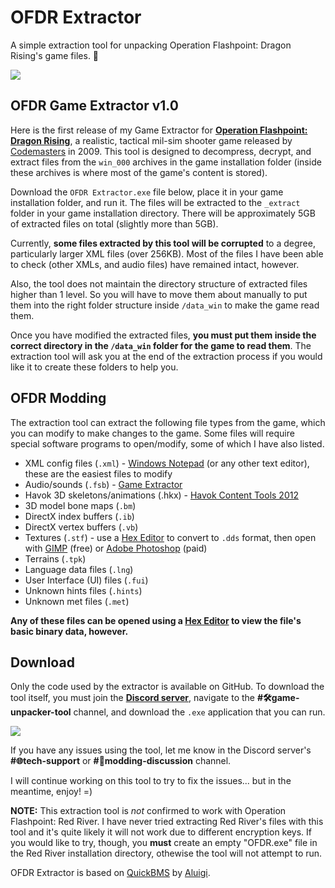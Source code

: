 # OFDR Extractor
A simple extraction tool for unpacking Operation Flashpoint: Dragon Rising's game files. 🐉



[<img src="https://github.com/user-attachments/assets/8d60e819-8641-4103-9edc-ecfb420bce03">](https://discord.gg/Z88NnTgpWU)



## OFDR Game Extractor v1.0 

Here is the first release of my Game Extractor for **[Operation Flashpoint: Dragon Rising](https://en.wikipedia.org/wiki/Operation_Flashpoint:_Dragon_Rising)**, a realistic, tactical mil-sim shooter game released by [Codemasters](https://www.codemasters.com) in 2009. This tool is designed to decompress, decrypt, and extract files from the `win_000` archives in the game installation folder (inside these archives is where most of the game's content is stored).

Download the `OFDR Extractor.exe` file below, place it in your game installation folder, and run it. The files will be extracted to the `_extract` folder in your game installation directory. There will be approximately 5GB of extracted files on total (slightly more than 5GB).

Currently, **some files extracted by this tool will be corrupted** to a degree, particularly larger XML files (over 256KB). Most of the files I have been able to check (other XMLs, and audio files) have remained intact, however.

Also, the tool does not maintain the directory structure of extracted files higher than 1 level. So you will have to move them about manually to put them into the right folder structure inside `/data_win` to make the game read them.

Once you have modified the extracted files, **you must put them inside the correct directory in the `/data_win` folder for the game to read them**. The extraction tool will ask you at the end of the extraction process if you would like it to create these folders to help you.

## OFDR Modding

The extraction tool can extract the following file types from the game, which you can modify to make changes to the game. Some files will require special software programs to open/modify, some of which I have also listed.

- XML config files (`.xml`) - [Windows Notepad](https://apps.microsoft.com/detail/9MSMLRH6LZF3) (or any other text editor), these are the easiest files to modify
- Audio/sounds (`.fsb`) - [Game Extractor](https://sourceforge.net/projects/gameextractor/)
- Havok 3D skeletons/animations (.hkx) - [Havok Content Tools 2012](https://www.softpedia.com/get/Programming/Other-Programming-Files/Havok-Content-Tools.shtml#download)
- 3D model bone maps (`.bm`)
- DirectX index buffers (`.ib`)
- DirectX vertex buffers (`.vb`)
- Textures (`.stf`) - use a [Hex Editor](https://mh-nexus.de/en/hxd/) to convert to `.dds` format, then open with [GIMP](https://gimp.org) (free) or [Adobe Photoshop](https://www.adobe.com/products/photoshop.html) (paid)
- Terrains (`.tpk`)
- Language data files (`.lng`)
- User Interface (UI) files (`.fui`)
- Unknown hints files (`.hints`)
- Unknown met files (`.met`)

**Any of these files can be opened using a [Hex Editor](https://mh-nexus.de/en/hxd/) to view the file's basic binary data, however.**

## Download

Only the code used by the extractor is available on GitHub. To download the tool itself, you must join the **[Discord server](https://discord.gg/Z88NnTgpWU)**, navigate to the **#🛠game-unpacker-tool** channel, and download the `.exe` application that you can run.

[<img src="https://github.com/user-attachments/assets/f61046f5-1dc5-4b0c-87f8-4a94d6cbac96">](https://discord.gg/Z88NnTgpWU)

If you have any issues using the tool, let me know in the Discord server's **#⁠🌐tech-support** or **#⁠💬modding-discussion** channel.

I will continue working on this tool to try to fix the issues... but in the meantime, enjoy! =)

**NOTE:** This extraction tool is _not_ confirmed to work with Operation Flashpoint: Red River. I have never tried extracting Red River's files with this tool and it's quite likely it will not work due to different encryption keys. If you would like to try, though, you **must** create an empty "OFDR.exe" file in the Red River installation directory, othewise the tool will not attempt to run.

OFDR Extractor is based on [QuickBMS](https://aluigi.altervista.org/quickbms.htm) by [Aluigi](https://twitter.com/luigi_auriemma).
